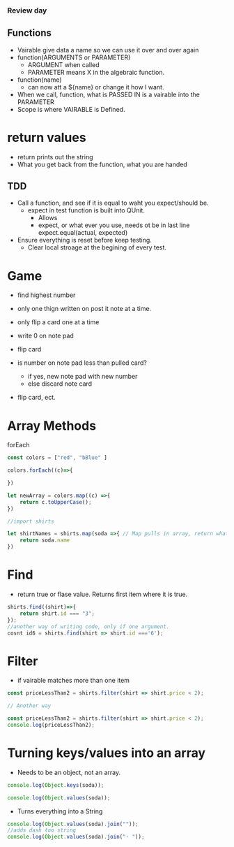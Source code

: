### Review day
## Functions
* Vairable give data a name so we can use it over and over again
* function(ARGUMENTS or PARAMETER)
    * ARGUMENT when called
    * PARAMETER means X in the algebraic function.
* function(name)
    * can now att a ${name} or change it how I want.
* When we call, function, what is PASSED IN is a vairable into the PARAMETER
* Scope is where VAIRABLE is Defined.

# return values
* return prints out the string
* What you get back from the function, what you are handed

## TDD
* Call a function, and see if it is equal to waht you expect/should be.
    * expect in test function is built into QUnit.
        * Allows 
        * expect, or what ever you use, needs ot be in last line expect.equal(actual, expected)
* Ensure everything is reset before keep testing.
    * Clear local stroage at the begining of every test.

# Game
* find highest number
* only one thign written on post it note at a time.
* only flip a card one at a time

* write 0 on note pad
* flip card
* is number on note pad less than pulled card?
    * if yes, new note pad with new number
    * else discard note card
* flip card, ect.

# Array Methods
forEach
``` javascript
const colors = ["red", "bBlue" ]

colors.forEach((c)=>{

})

let newArray = colors.map((c) =>{
    return c.toUpperCase();
})

//import shirts

let shirtNames = shirts.map(soda =>{ // Map pulls in array, return what you want from it into an object.
    return soda.name
})

```

# Find
* return true or flase value. Returns first item where it is true.
``` javascript
shirts.find((shirt)=>{
    return shirt.id === "3";
});
//another way of writing code, only if one argument.
cosnt id6 = shirts.find(shirt => shirt.id ==='6');

```

# Filter
* if vairable matches more than one item
``` javascript
const priceLessThan2 = shirts.filter(shirt => shirt.price < 2);

// Another way

const priceLessThan2 = shirts.filter(shirt => shirt.price < 2);
console.log(priceLessThan2);

```
# Turning keys/values into an array
* Needs to be an object, not an array.
``` javascript
console.log(Object.keys(soda));
```
``` javascript
console.log(Object.values(soda));
```
* Turns everything into a String
``` javascript
console.log(Object.values(soda).join(""));
//adds dash too string
console.log(Object.values(soda).join("- "));
```